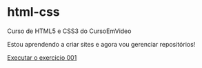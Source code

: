# html-css
 Curso de HTML5 e CSS3 do CursoEmVideo

Estou aprendendo a criar sites e agora vou gerenciar repositórios!

<a href="https://wladson-nobre.github.io/html-css/MÓDULO 01 - Primeiros passos em HTML e CSS/exercicios/ex001/index.html">Executar o exercicio 001</a>

<a href="https://wladson-nobre.github.io/html-css/MÓDULO 02 - Deixando as coisas mais bonitas/desafio10/pacote-projeto-d010/index.html">